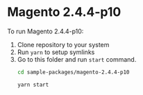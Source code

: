 # Magento 2.4.4-p10

To run Magento 2.4.4-p10:

1. Clone repository to your system
2. Run `yarn` to setup symlinks
3. Go to this folder and run `start` command.
    ```bash
    cd sample-packages/magento-2.4.4-p10

    yarn start
    ```